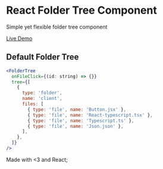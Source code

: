 # React Folder Tree Component

Simple yet flexible folder tree component

[Live Demo](https://libs-demo.vercel.app/?path=/docs/libs-react-folder-tree--light-folder-tree)

## Default Folder Tree

```jsx
<FolderTree
  onFileClick={(id: string) => {}}
  tree={[
    {
      type: 'folder',
      name: 'client',
      files: [
        { type: 'file', name: 'Button.jsx' },
        { type: 'file', name: 'React-typescript.tsx' },
        { type: 'file', name: 'Typescript.ts' },
        { type: 'file', name: 'Json.json' },
      ],
    },
  ]}
/>
```

Made with <3 and React;
